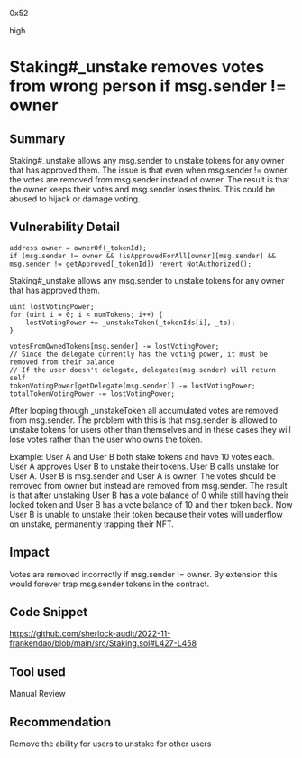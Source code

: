 0x52

high

# Staking#_unstake removes votes from wrong person if msg.sender != owner

## Summary

Staking#_unstake allows any msg.sender to unstake tokens for any owner that has approved them. The issue is that even when msg.sender != owner the votes are removed from msg.sender instead of owner. The result is that the owner keeps their votes and msg.sender loses theirs. This could be abused to hijack or damage voting.

## Vulnerability Detail

    address owner = ownerOf(_tokenId);
    if (msg.sender != owner && !isApprovedForAll[owner][msg.sender] && msg.sender != getApproved[_tokenId]) revert NotAuthorized();

Staking#_unstake allows any msg.sender to unstake tokens for any owner that has approved them.

    uint lostVotingPower;
    for (uint i = 0; i < numTokens; i++) {
        lostVotingPower += _unstakeToken(_tokenIds[i], _to);
    }

    votesFromOwnedTokens[msg.sender] -= lostVotingPower;
    // Since the delegate currently has the voting power, it must be removed from their balance
    // If the user doesn't delegate, delegates(msg.sender) will return self
    tokenVotingPower[getDelegate(msg.sender)] -= lostVotingPower;
    totalTokenVotingPower -= lostVotingPower;

After looping through _unstakeToken all accumulated votes are removed from msg.sender. The problem with this is that msg.sender is allowed to unstake tokens for users other than themselves and in these cases they will lose votes rather than the user who owns the token.

Example:
User A and User B both stake tokens and have 10 votes each. User A approves User B to unstake their tokens. User B calls unstake for User A. User B is msg.sender and User A is owner. The votes should be removed from owner but instead are removed from msg.sender. The result is that after unstaking User B has a vote balance of 0 while still having their locked token and User B has a vote balance of 10 and their token back. Now User B is unable to unstake their token because their votes will underflow on unstake, permanently trapping their NFT.

## Impact

Votes are removed incorrectly if msg.sender != owner. By extension this would forever trap msg.sender tokens in the contract.

## Code Snippet

https://github.com/sherlock-audit/2022-11-frankendao/blob/main/src/Staking.sol#L427-L458

## Tool used

Manual Review

## Recommendation

Remove the ability for users to unstake for other users